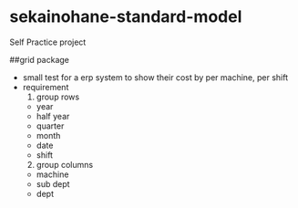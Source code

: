 # sekainohane-standard-model
Self Practice project

##grid package
- small test for a erp system to show their cost by per machine, per shift
- requirement
  1. group rows 
    - year
    - half year
    - quarter
    - month
    - date
    - shift
  2. group columns
    - machine
    - sub dept
    - dept
